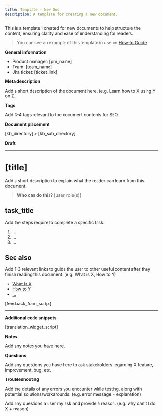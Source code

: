 ```yaml
---
title: Template - New Doc
description: A template for creating a new document.
---
```


This is a template I created for new documents to help structure the content, ensuring clarity and ease of understanding for readers.

> You can see an example of this template in use on [How-to Guide](../../guides/8-how-to-guide).

**General information**

* Product manager: [pm_name]
* Team: [team_name]
* Jira ticket: [ticket_link]

**Meta description**

Add a short description of the document here. (e.g. Learn how to X using Y on Z.)

**Tags**

Add 3-4 tags relevant to the document contents for SEO.

**Document placement**

[kb_directory] > [kb_sub_directory]

**Draft**

---

# [title]

Add a short description to explain what the reader can learn from this document.

> **Who can do this?** [user_role(s)]

## task_title

Add the steps require to complete a specific task.

1. ...
2. ...
3. ...

## See also

Add 1-3 relevant links to guide the user to other useful content after they finish reading this document. (e.g. What is X, How to Y)

* [What is X](#)
* [How to Y](#)
* [...](#)

[feedback_form_script]

---

**Additional code snippets**

[translation_widget_script]

**Notes**

Add any notes you have here.

**Questions**

Add any questions you have here to ask stakeholders regarding X feature, improvement, bug, etc.

**Troubleshooting**

Add the details of any errors you encounter while testing, along with potential solutions/workarounds. (e.g. error message + explanation)

Add any questions a user my ask and provide a reason. (e.g. why can’t I do X + reason)

